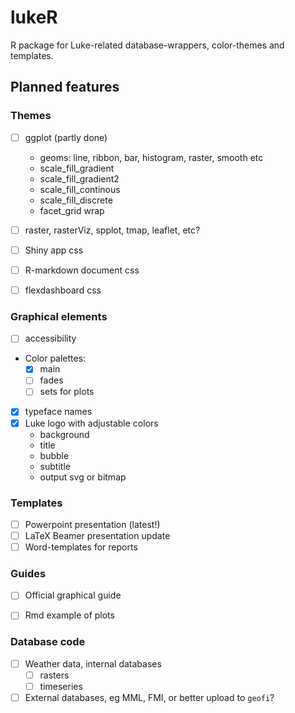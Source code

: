 # lukeR

R package for Luke-related database-wrappers, color-themes and templates.


## Planned features

### Themes

* [ ] ggplot (partly done)
    * geoms: line, ribbon, bar, histogram, raster, smooth etc
    * scale_fill_gradient
    * scale_fill_gradient2
    * scale_fill_continous
    * scale_fill_discrete
    * facet_grid wrap
* [ ] raster, rasterViz, spplot, tmap, leaflet, etc?
* [ ] Shiny app css
* [ ] R-markdown document css
* [ ] flexdashboard css


### Graphical elements

* [ ] accessibility
* Color palettes: 
   * [x] main
   * [ ] fades
   * [ ] sets for plots 
* [x] typeface names
* [x] Luke logo with adjustable colors
    * background
    * title
    * bubble
    * subtitle
    * output svg or bitmap

### Templates

* [ ] Powerpoint presentation (latest!)
* [ ] LaTeX Beamer presentation update
* [ ] Word-templates for reports

### Guides

* [ ] Official graphical guide
* [ ] Rmd example of plots


### Database code

* [ ] Weather data, internal databases
  * [ ] rasters
  * [ ] timeseries
* [ ] External databases, eg MML, FMI, or better upload to `geofi`?
